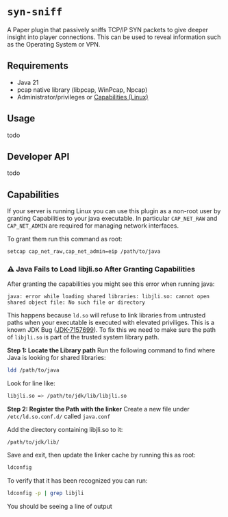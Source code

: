 
# `syn-sniff`

A Paper plugin that passively sniffs TCP/IP SYN packets to give deeper insight into player connections. 
This can be used to reveal information such as the Operating System or VPN.

## Requirements
- Java 21
- pcap native library (libpcap, WinPcap, Npcap)
- Administrator/privileges or [Capabilities (Linux)](#capabilities)

## Usage
todo

## Developer API
todo

## Capabilities

If your server is running Linux you can use this plugin as a non-root user by granting Capabilities to your java executable.
In particular `CAP_NET_RAW` and `CAP_NET_ADMIN` are required for managing network interfaces.

To grant them run this command as root:
```bash
setcap cap_net_raw,cap_net_admin=eip /path/to/java
```

### ⚠️ Java Fails to Load libjli.so After Granting Capabilities
After granting the capabilities you might see this error when running java:
```
java: error while loading shared libraries: libjli.so: cannot open shared object file: No such file or directory
```

This happens because `ld.so` will refuse to link libraries from untrusted paths when your executable is executed with elevated priviliges.
This is a known JDK Bug ([JDK-7157699](https://bugs.openjdk.org/browse/JDK-7157699)).
To fix this we need to make sure the path of `libjli.so` is part of the trusted system library path.

**Step 1: Locate the Library path**
Run the following command to find where Java is looking for shared libraries:
```bash
ldd /path/to/java
```
Look for line like:
```bash
libjli.so => /path/to/jdk/lib/libjli.so
```

**Step 2: Register the Path with the linker**
Create a new file under `/etc/ld.so.conf.d/` called `java.conf`

Add the directory containing libjli.so to it:
```
/path/to/jdk/lib/
```

Save and exit, then update the linker cache by running this as root:
```bash
ldconfig
```

To verify that it has been recognized you can run:
```bash
ldconfig -p | grep libjli
```
You should be seeing a line of output
